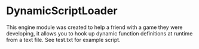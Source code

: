# DynamicScriptLoader
This engine module was created to help a friend with a game they were developing, it allows you to hook up dynamic function definitions at runtime from a text file.
See test.txt for example script.
